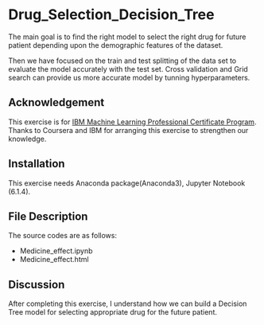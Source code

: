 # Drug_Selection_Decision_Tree

The main goal is to find the right model to select the right drug for future patient depending upon the demographic features of the dataset. 

Then we have focused on the train and test splitting of the data set to evaluate the model accurately with the test set. Cross validation and Grid search can provide us more accurate model by tunning hyperparameters. 

## Acknowledgement
This exercise is for [IBM Machine Learning Professional Certificate Program](https://www.coursera.org/professional-certificates/ibm-machine-learning?).
Thanks to Coursera and IBM for arranging this exercise to strengthen our knowledge. 
## Installation
This exercise needs Anaconda package(Anaconda3), Jupyter Notebook (6.1.4).

## File Description
The source codes are as follows:
- Medicine_effect.ipynb
- Medicine_effect.html

## Discussion
After completing this exercise, I understand how we can build a Decision Tree model for selecting appropriate drug for the future patient.
